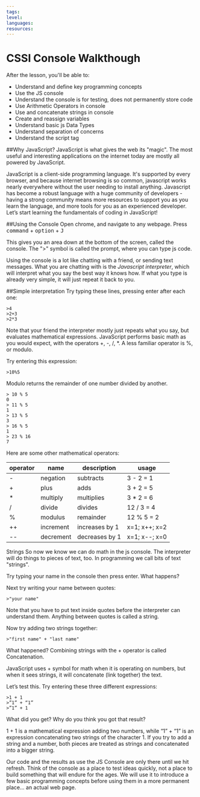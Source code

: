 ```yaml
---
tags:
level:
languages:
resources:
---
```


# CSSI Console Walkthough

After the lesson, you'll be able to:
+ Understand and define key programming concepts
+ Use the JS console
+ Understand the console is for testing, does not permanently store code
+ Use Arithmetic Operators in console
+ Use and concatenate strings in console
+ Create and reassign variables
+ Understand basic js Data Types
+ Understand separation of concerns
+ Understand the script tag

##Why JavaScript?
JavaScript is what gives the web its "magic".  The most useful and interesting applications on the internet today are mostly all powered by JavaScript.

JavaScript is a client-side programming language. It's supported by every browser, and because internet browsing is so common, javascript works nearly everywhere without the user needing to install anything. Javascript has become a robust language with a huge community of developers - having a strong community means more resources to support you as you learn the language, and more tools for you as an experienced developer. Let’s start learning the fundamentals of coding in JavaScript!

##Using the Console
Open chrome, and navigate to any webpage.  Press <kbd>command</kbd> + <kbd>option</kbd> + <kbd>J</kbd>

This gives you an area down at the bottom of the screen, called the console. The ">" symbol is called the prompt, where you can type js code.

Using the console is a lot like chatting with a friend, or sending text messages. What you are chatting with is the _Javascript interpreter_, which will interpret what you say the best way it knows how. If what you type is already very simple, it will just repeat it back to you.

##Simple interpretation
Try typing these lines, pressing enter after each one:
```
>4
>2+3
>2*3
```
Note that your friend the interpreter mostly just repeats what you say, but evaluates mathematical expressions. JavaScript performs basic math as you would expect, with the operators +, -, /, *.  A less familiar operator is %, or modulo.

Try entering this expression:

```
>10%5
```
Modulo returns the remainder of one number divided by another.
```
> 10 % 5
0
> 11 % 5
1
> 13 % 5
3
> 16 % 5
1
> 23 % 16
7
```

Here are some other mathematical operators:

| operator 	| name      	| description    	| usage         	|
|----------	|-----------	|----------------	|---------------	|
| -        	| negation  	| subtracts      	| 3 - 2 = 1     	|
| +        	| plus      	| adds           	| 3 + 2 = 5     	|
| *        	| multiply  	| multiplies     	| 3 * 2 = 6     	|
| /        	| divide    	| divides        	| 12 / 3 = 4    	|
| %        	| modulus   	| remainder      	| 12 % 5 = 2    	|
| ++       	| increment 	| increases by 1 	| x=1; x++; x=2 	|
| --       	| decrement 	| decreases by 1 	| x=1; x--; x=0   |

Strings
So now  we know we can do math in the js console. The interpreter will do things to pieces of text, too. In programming we call bits of text "strings".  

Try typing your name in the console then press enter. What happens?

Next try writing your name between quotes:

```
>"your name"
```
Note that you have to put text inside quotes before the interpreter can understand them. Anything between quotes is called a string.

Now try adding two strings together:
```
>"first name" + "last name"
```

What happened? Combining strings with the + operator is called Concatenation.

JavaScript uses + symbol for math when it is operating on numbers, but when it sees strings, it will concatenate (link together) the text.

Let’s test this. Try entering these three different expressions:
```
>1 + 1
>”1” + “1”
>”1” + 1
```
What did you get? Why do you think you got that result?

1 + 1 is a mathematical expression adding two numbers, while “1” + “1” is an expression concatenating two strings of the character 1. If you try to add a string and a number, both pieces are treated as strings and concatenated into a bigger string.

Our code and the results as use the JS Console are only there until we hit refresh. Think of the console as a place to test ideas quickly, not a place to build something that will endure for the ages. We will use it to introduce a few basic programming concepts before using them in a more permanent place... an actual web page.
